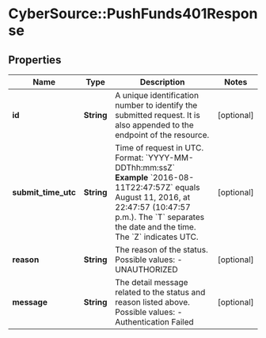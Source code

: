 # CyberSource::PushFunds401Response

## Properties
Name | Type | Description | Notes
------------ | ------------- | ------------- | -------------
**id** | **String** | A unique identification number to identify the submitted request. It is also appended to the endpoint of the resource.  | [optional] 
**submit_time_utc** | **String** | Time of request in UTC. Format: &#x60;YYYY-MM-DDThh:mm:ssZ&#x60;  **Example** &#x60;2016-08-11T22:47:57Z&#x60; equals August 11, 2016, at 22:47:57 (10:47:57 p.m.). The &#x60;T&#x60; separates the date and the time. The &#x60;Z&#x60; indicates UTC.  | [optional] 
**reason** | **String** | The reason of the status.  Possible values: - UNAUTHORIZED  | [optional] 
**message** | **String** | The detail message related to the status and reason listed above.  Possible values: - Authentication Failed  | [optional] 



